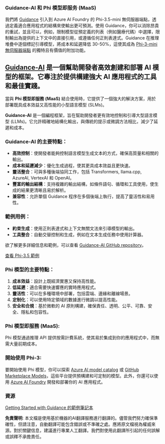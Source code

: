 ### Guidance-AI 和 Phi 模型即服务 (MaaS)
我們將 [Guidance](https://github.com/guidance-ai/guidance) 引入到 Azure AI Foundry 的 Phi-3.5-mini 無伺服器端點，透過定義適合應用程式的結構來使輸出更可預測。使用 Guidance，你可以消除昂貴的重試，並且可以，例如，限制模型從預定義的列表（例如醫療代碼）中選擇，限制輸出為提供的上下文中的直接引用，或遵循任何正則表達式。Guidance 在推理堆疊中逐個標記引導模型，將成本和延遲降低 30-50%，這使其成為 [Phi-3-mini 無伺服器端點](https://aka.ms/try-phi3.5mini) 的獨特且有價值的附加功能。

## [**Guidance-AI**](https://github.com/guidance-ai/guidance) 是一個幫助開發者高效創建和部署 AI 模型的框架。它專注於提供構建強大 AI 應用程式的工具和最佳實踐。

當與 **Phi 模型即服務 (MaaS)** 結合使用時，它提供了一個強大的解決方案，用於部署既具成本效益又高性能的小型語言模型 (SLMs)。

**Guidance-AI** 是一個編程框架，旨在幫助開發者更有效地控制和引導大型語言模型 (LLMs)。它允許精確地結構化輸出，與傳統的提示或微調方法相比，減少了延遲和成本。

### Guidance-AI 的主要特點：
- **高效控制**：使開發者能夠控制語言模型生成文本的方式，確保高質量和相關的輸出。
- **成本和延遲減少**：優化生成過程，使其更具成本效益且更快速。
- **靈活整合**：可與多種後端協同工作，包括 Transformers, llama.cpp, AzureAI, VertexAI 和 OpenAI。
- **豐富的輸出結構**：支持複雜的輸出結構，如條件語句、循環和工具使用，使生成的結果更清晰且易於解析。
- **兼容性**：允許單個 Guidance 程序在多個後端上執行，提高了靈活性和易用性。

### 範例用例：
- **約束生成**：使用正則表達式和上下文無關文法來引導模型的輸出。
- **工具整合**：自動交替控制和生成，例如在文本生成任務中使用計算器。

欲了解更多詳細信息和範例，可以查看 [Guidance-AI GitHub repository](https://github.com/guidance-ai/guidance)。

[查看 Phi-3.5 範例](../../../../code/01.Introduce/guidance.ipynb)

### Phi 模型的主要特點：
1. **成本效益**：設計上既經濟實惠又保持高性能。
2. **低延遲**：適合需要快速響應的實時應用程式。
3. **靈活性**：可以在多種環境中部署，包括雲端、邊緣和離線場景。
4. **定制化**：可以使用特定領域的數據進行微調以提高性能。
5. **安全和合規**：基於微軟的 AI 原則構建，確保責任、透明、公平、可靠、安全、隱私和包容性。

### Phi 模型即服務 (MaaS):
Phi 模型通過推理 API 提供按需計費系統，使其易於集成到你的應用程式中，而無需大量前期成本。

### 開始使用 Phi-3:
要開始使用 Phi 模型，你可以探索 [Azure AI model catalog](https://ai.azure.com/explore/models) 或 [GitHub Marketplace Models](https://github.com/marketplace/models)，這些平台提供預構建和可定制的模型。此外，你還可以使用 [Azure AI Foundry](https://ai.azure.com) 開發和部署你的 AI 應用程式。

### 資源
[Getting Started with Guidance 的範例筆記本](../../../../code/01.Introduce/guidance.ipynb)

**免責聲明**:
本文檔是使用基於機器的AI翻譯服務進行翻譯的。儘管我們努力確保準確性，但請注意，自動翻譯可能包含錯誤或不準確之處。應將原文檔視為權威來源。對於關鍵信息，建議進行專業人工翻譯。我們對使用此翻譯所引起的任何誤解或誤釋不承擔責任。